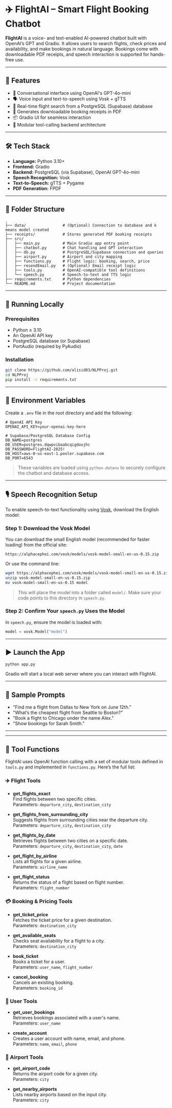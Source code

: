 # ✈️ FlightAI – Smart Flight Booking Chatbot

**FlightAI** is a voice- and text-enabled AI-powered chatbot built with OpenAI’s GPT and Gradio. It allows users to search flights, check prices and availability, and make bookings in natural language. Bookings come with downloadable PDF receipts, and speech interaction is supported for hands-free use.

---

## 🚀 Features

- 💬 Conversational interface using OpenAI's GPT-4o-mini
- 🗣️ Voice input and text-to-speech using Vosk + gTTS
- 📅 Real-time flight search from a PostgreSQL (Supabase) database
- 📄 Generates downloadable booking receipts in PDF
- 📦 Gradio UI for seamless interaction
- 🧠 Modular tool-calling backend architecture

---

## 🛠️ Tech Stack

- **Language:** Python 3.10+
- **Frontend:** Gradio
- **Backend:** PostgreSQL (via Supabase), OpenAI GPT-4o-mini
- **Speech Recognition:** Vosk
- **Text-to-Speech:** gTTS + Pygame
- **PDF Generation:** FPDF

---

## 📁 Folder Structure

```
.
├── data/                # (Optional) Connection to database and k means model created
├── receipts/            # Stores generated PDF booking receipts
├── src/
│   ├── main.py          # Main Gradio app entry point
│   ├── chatbot.py       # Chat handling and GPT interaction
│   ├── db.py            # PostgreSQL/Supabase connection and queries
│   ├── airport.py       # Airport and city mapping
│   ├── functions.py     # Flight logic: booking, search, price
│   ├── resendEmail.py   # (Optional) Email receipt logic
│   ├── tools.py         # OpenAI-compatible tool definitions
│   └── speech.py        # Speech-to-text and TTS logic
├── requirements.txt     # Python dependencies
└── README.md            # Project documentation
```

---

## 🧪 Running Locally

### Prerequisites

- Python ≥ 3.10
- An OpenAI API key
- PostgreSQL database (or Supabase)
- PortAudio (required by PyAudio)

### Installation

```bash
git clone https://github.com/alisid03/NLPProj.git
cd NLPProj
pip install -r requirements.txt
```

---

## 🔐 Environment Variables

Create a `.env` file in the root directory and add the following:

```env
# OpenAI API Key
OPENAI_API_KEY=your-openai-key-here

# Supabase/PostgreSQL Database Config
DB_NAME=postgres
DB_USER=postgres.dqwpvibaabcqigdoujhc
DB_PASSWORD=FlightAI-2025!
DB_HOST=aws-0-us-east-1.pooler.supabase.com
DB_PORT=6543
```

> These variables are loaded using `python-dotenv` to securely configure the chatbot and database access.

---

## 🎙️ Speech Recognition Setup

To enable speech-to-text functionality using [Vosk](https://alphacephei.com/vosk/), download the English model:

### Step 1: Download the Vosk Model

You can download the small English model (recommended for faster loading) from the official site:

```
https://alphacephei.com/vosk/models/vosk-model-small-en-us-0.15.zip
```

Or use the command line:

```bash
wget https://alphacephei.com/vosk/models/vosk-model-small-en-us-0.15.zip
unzip vosk-model-small-en-us-0.15.zip
mv vosk-model-small-en-us-0.15 model
```

> This will place the model into a folder called `model/`. Make sure your code points to this directory in `speech.py`.

### Step 2: Confirm Your `speech.py` Uses the Model

In `speech.py`, ensure the model is loaded with:

```python
model = vosk.Model("model")
```

---

## ▶️ Launch the App

```bash
python app.py
```

Gradio will start a local web server where you can interact with FlightAI.

---

## 💬 Sample Prompts

- "Find me a flight from Dallas to New York on June 12th."
- "What’s the cheapest flight from Seattle to Boston?"
- "Book a flight to Chicago under the name Alex."
- "Show bookings for Sarah Smith."

---


---

## 🧩 Tool Functions

FlightAI uses OpenAI function calling with a set of modular tools defined in `tools.py` and implemented in `functions.py`. Here’s the full list:

### ✈️ Flight Tools

- **get_flights_exact**  
  Find flights between two specific cities.  
  Parameters: `departure_city`, `destination_city`

- **get_flights_from_surrounding_city**  
  Suggests flights from surrounding cities near the departure city.  
  Parameters: `departure_city`, `destination_city`

- **get_flights_by_date**  
  Retrieves flights between two cities on a specific date.  
  Parameters: `departure_city`, `destination_city`, `date`

- **get_flight_by_airline**  
  Lists all flights for a given airline.  
  Parameters: `airline_name`

- **get_flight_status**  
  Returns the status of a flight based on flight number.  
  Parameters: `flight_number`

### 💳 Booking & Pricing Tools

- **get_ticket_price**  
  Fetches the ticket price for a given destination.  
  Parameters: `destination_city`

- **get_available_seats**  
  Checks seat availability for a flight to a city.  
  Parameters: `destination_city`

- **book_ticket**  
  Books a ticket for a user.  
  Parameters: `user_name`, `flight_number`

- **cancel_booking**  
  Cancels an existing booking.  
  Parameters: `booking_id`

### 👤 User Tools

- **get_user_bookings**  
  Retrieves bookings associated with a user's name.  
  Parameters: `user_name`

- **create_account**  
  Creates a user account with name, email, and phone.  
  Parameters: `name`, `email`, `phone`

### 🛫 Airport Tools

- **get_airport_code**  
  Returns the airport code for a given city.  
  Parameters: `city`

- **get_nearby_airports**  
  Lists nearby airports based on the input city.  
  Parameters: `city`


